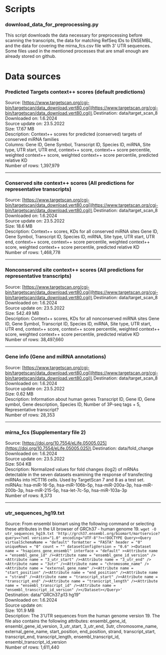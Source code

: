# Scripts

### download_data_for_preprocessing.py
This script downloads the data necessary for preprocessing before scanning the transcripts, the data for matching RefSeq IDs to ENSEMBL, and the data for covering the mirna_fcs.csv file with 3' UTR sequences. Some files used in the mentioned processes that are small enough are already stored on github.

# Data sources

### Predicted Targets context++ scores (default predictions)
Source: [https://www.targetscan.org/cgi-bin/targetscan/data_download.vert80.cgi](https://www.targetscan.org/cgi-bin/targetscan/data_download.vert80.cgi)\
Destination: data/target_scan_8\
Downloaded on: 1.6.2024\
Source update on: 23.5.2022\
Size: 17.67 MB\
Description: Context++ scores for predicted (conserved) targets of conserved miRNA families\
Columns: Gene ID, Gene Symbol, Transcript ID, Species ID, miRNA, Site type, UTR start, UTR end, context++ score, context++ score percentile, weighted context++ score, weighted context++ score percentile, predicted relative KD\
Number of rows: 1,397,979


___________________________________________________________________________________________________________________

### Conserved site context++ scores (All predictions for representative transcripts)
Source: [https://www.targetscan.org/cgi-bin/targetscan/data_download.vert80.cgi](https://www.targetscan.org/cgi-bin/targetscan/data_download.vert80.cgi)\
Destination: data/target_scan_8\
Downloaded on: 1.6.2024\
Source update on: 23.5.2022\
Size: 18.6 MB\
Description: Context++ scores, KDs for all conserved miRNA sites	Gene ID, Gene Symbol, Transcript ID, Species ID, miRNA, Site type, UTR start, UTR end, context++ score, context++ score percentile, weighted context++ score, weighted context++ score percentile, predicted relative KD\
Number of rows: 1,468,778

___________________________________________________________________________________________________________________

### Nonconserved site context++ scores (All predictions for representative transcripts)
Source: [https://www.targetscan.org/cgi-bin/targetscan/data_download.vert80.cgi](https://www.targetscan.org/cgi-bin/targetscan/data_download.vert80.cgi)\
Destination: data/target_scan_8\
Downloaded on: 1.6.2024\
Source update on: 23.5.2022\
Size: 542.49 MB\
Description: Context++ scores, KDs for all nonconserved miRNA sites	Gene ID, Gene Symbol, Transcript ID, Species ID, miRNA, Site type, UTR start, UTR end, context++ score, context++ score percentile, weighted context++ score, weighted context++ score percentile, predicted relative KD\
Number of rows: 38,497,660


___________________________________________________________________________________________________________________

### Gene info (Gene and miRNA annotations)	
Source: [https://www.targetscan.org/cgi-bin/targetscan/data_download.vert80.cgi](https://www.targetscan.org/cgi-bin/targetscan/data_download.vert80.cgi)\
Destination: data/target_scan_8\
Downloaded on: 1.6.2024\
Source update on: 23.5.2022\
Size: 0.62 MB\
Description: Information about human genes	Transcript ID, Gene ID, Gene symbol, Gene description, Species ID, Number of 3P-seq tags + 5, Representative transcript?\
Number of rows: 28,353

___________________________________________________________________________________________________________________

### mirna_fcs (Supplementary file 2)
Source: [https://doi.org/10.7554/eLife.05005.025](https://doi.org/10.7554/eLife.05005.025)\
Destination: data/fold_change\
Downloaded on: 1.6.2024\
Source update on: 23.5.2022\
Size: 504 KB\
Description: Normalized values for fold changes (log2) of mRNAs detectable in the seven datasets examining the response of transfecting miRNAs into HCT116 cells. Used by TargetScan 7 and 8 as a test set. miRNAs: hsa-miR-16-5p,	hsa-miR-106b-5p,	hsa-miR-200a-3p,	hsa-miR-200b-3p,	hsa-miR-215-5p,	hsa-let-7c-5p,	hsa-miR-103a-3p\
Number of rows: 8,373

___________________________________________________________________________________________________________________

### utr_sequences_hg19.txt
Source: From ensembl biomart using the following command or selecting these attributes in the UI browser of GRCh37 - human genome 19. 
```wget -O utr_sequences_hg19.txt 'http://grch37.ensembl.org/biomart/martservice?query=<?xml version="1.0" encoding="UTF-8"?><!DOCTYPE Query><Query  virtualSchemaName = "default" formatter = "FASTA" header = "0" uniqueRows = "0" count = "" datasetConfigVersion = "0.6" ><Dataset name = "hsapiens_gene_ensembl" interface = "default" ><Attribute name = "ensembl_gene_id" /><Attribute name = "ensembl_gene_id_version" /><Attribute name = "3_utr_start" /><Attribute name = "3_utr_end" /><Attribute name = "3utr" /><Attribute name = "chromosome_name" /><Attribute name = "external_gene_name" /><Attribute name = "start_position" /><Attribute name = "end_position" /><Attribute name = "strand" /><Attribute name = "transcript_start" /><Attribute name = "transcript_end" /><Attribute name = "transcript_length" /><Attribute name = "ensembl_transcript_id" /><Attribute name = "ensembl_transcript_id_version" /></Dataset></Query>'```\
Destination: data/"GRCh37.p13 hg19"\
Downloaded on: 1.6.2024\
Source update on: \
Size: 101.9 MB\
Description: The 3'UTR sequences from the human genome version 19. The file also contains the following attributes: ensembl_gene_id, ensembl_gene_id_version, 3_utr_start, 3_utr_end, 3utr, chromosome_name, external_gene_name, start_position, end_position, strand, transcript_start, transcript_end, transcript_length, ensembl_transcript_id, ensembl_transcript_id_version\
Number of rows: 1,611,440
